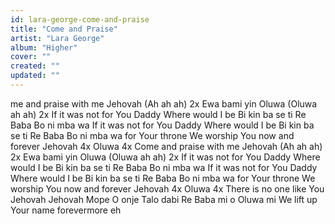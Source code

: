 ```yaml
---
id: lara-george-come-and-praise
title: "Come and Praise"
artist: "Lara George"
album: "Higher"
cover: ""
created: ""
updated: ""
---
```


me and praise with me Jehovah (Ah ah ah) 2x
Ewa bami yin Oluwa (Oluwa ah ah) 2x
If it was not for You Daddy
Where would I be
Bi kin ba se ti Re Baba
Bo ni mba wa
If it was not for You Daddy
Where would I be
Bi kin ba se ti Re Baba
Bo ni mba wa
 for Your throne
We worship You now and forever
Jehovah 4x
Oluwa 4x
Come and praise with me Jehovah (Ah ah ah) 2x
Ewa bami yin Oluwa (Oluwa ah ah) 2x
If it was not for You Daddy
Where would I be
Bi kin ba se ti Re Baba
Bo ni mba wa
If it was not for You Daddy
Where would I be
Bi kin ba se ti Re Baba
Bo ni mba wa
 for Your throne
We worship You now and forever
Jehovah 4x
Oluwa 4x
There is no one like You
Jehovah Jehovah
Mope O onje
Talo dabi Re
Baba mi o
Oluwa mi
We lift up Your name forevermore eh